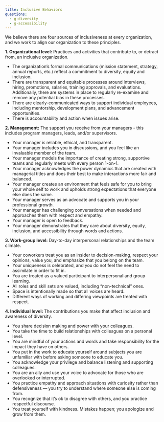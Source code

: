 ```yaml
---
title: Inclusive Behaviors
questions:
  - g-diversity
  - g-accessibility
---
```


We believe there are four sources of inclusiveness at every organization, and we
work to align our organization to these principles.

**1. Organizational level:** Practices and activities that contribute to, or
detract from, an inclusive organization.

- The organization’s formal communications (mission statement, strategy, annual
  reports, etc.) reflect a commitment to diversity, equity and inclusion.
- There are transparent and equitable processes around interviews, hiring,
  promotions, salaries, training approvals, and evaluations. Additionally, there
  are systems in place to regularly re-examine and remove any potential bias in
  these processes.
- There are clearly-communicated ways to support individual employees, including
  mentorship, development plans, and advancement opportunities.
- There is accountability and action when issues arise.

**2. Management:** The support you receive from your managers - this includes
program managers, leads, and/or supervisors.

- Your manager is reliable, ethical, and transparent.
- Your manager includes you in discussions, and you feel like an invaluable
  member of the team.
- Your manager models the importance of creating strong, supportive teams and
  regularly meets with every person 1-on-1.
- Your manager acknowledges the power dynamics that are created with managerial
  titles and does their best to make interactions more fair and balanced.
- Your manager creates an environment that feels safe for you to bring your
  whole self to work and upholds strong expectations that everyone else does the
  same.
- Your manager serves as an advocate and supports you in your professional
  growth.
- Your manager has challenging conversations when needed and approaches them
  with respect and empathy.
- Your manager is open to feedback.
- Your manager demonstrates that they care about diversity, equity, inclusion,
  and accessibility through words and actions.
  
**3. Work-group level:** Day-to-day interpersonal relationships and the team
climate.

- Your coworkers treat you as an insider to decision-making, respect your
  opinions, value you, and emphasize that you belong on the team.
- Your uniqueness is celebrated, and you do not feel the need to assimilate in
  order to fit in.
- You are treated as a valued participant to interpersonal and group learning.
- All roles and skill sets are valued, including “non-technical” ones.
- Space is intentionally made so that all voices are heard.
- Different ways of working and differing viewpoints are treated with respect.

**4. Individual level:** The contributions you make that affect inclusion and
awareness of diversity.

- You share decision making and power with your colleagues.
- You take the time to build relationships with colleagues on a personal level.
- You are mindful of your actions and words and take responsibility for the
  impact they have on others.
- You put in the work to educate yourself around subjects you are unfamiliar
  with before asking someone to educate you.
- You acknowledge your privilege and balance listening and supporting
  colleagues.
- You are an ally and use your voice to advocate for those who are overlooked or
  interrupted.
- You practice empathy and approach situations with curiosity rather than
  defensiveness — you try to understand where someone else is coming from.
- You recognize that it’s ok to disagree with others, and you practice
  respectful discourse.
- You treat yourself with kindness. Mistakes happen; you apologize and grow from
  them.
